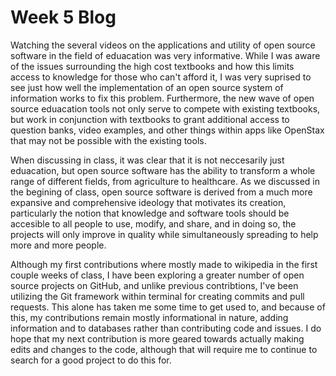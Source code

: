 # Week 5 Blog 

Watching the several videos on the applications and utility of open source software in the field of eduacation was very informative. While I was aware of the issues surrounding the high cost textbooks and how this limits access to knowledge for those who can't afford it, I was very suprised to see just how well the implementation of an open source system of information works to fix this problem. Furthermore, the new wave of open source eduacation tools not only serve to compete with existing textbooks, but work in conjunction with textbooks to grant additional access to question banks, video examples, and other things within apps like OpenStax that may not be possible with the existing tools. 

When discussing in class, it was clear that it is not neccesarily just eduacation, but open source software has the ability to transform a whole range of different fields, from agriculture to healthcare. As we discussed in the begining of class, open source software is derived from a much more expansive and comprehensive ideology that motivates its creation, particularly the notion that knowledge and software tools should be accesible to all people to use, modify, and share, and in doing so, the projects will only improve in quality while simultaneously spreading to help more and more people.

Although my first contributions where mostly made to wikipedia in the first couple weeks of class, I have been exploring a greater number of open source projects on GitHub, and unlike previous contribtions, I've been utilizing the Git framework within terminal for creating commits and pull requests. This alone has taken me some time to get used to, and because of this, my contributions remain mostly informational in nature, adding information and to databases rather than contributing code and issues. I do hope that my next contribution is more geared towards actually making edits and changes to the code, although that will require me to continue to search for a good project to do this for. 
